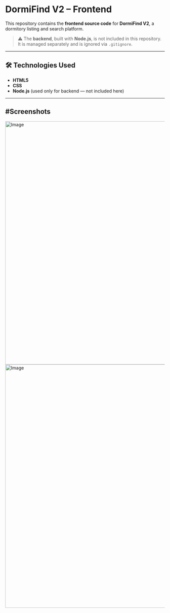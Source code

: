 # DormiFind V2 – Frontend

This repository contains the **frontend source code** for **DormiFind V2**, a dormitory listing and search platform.

> ⚠️ The **backend**, built with **Node.js**, is not included in this repository. It is managed separately and is ignored via `.gitignore`.

---

## 🛠️ Technologies Used

- **HTML5**
- **CSS**
- **Node.js** (used only for backend — not included here)

---
#Screenshots
---
<img width="1365" height="767" alt="Image" src="https://github.com/user-attachments/assets/fec11455-f33e-4bc3-a7fe-ee27ebebe606" />

<img width="1365" height="767" alt="Image" src="https://github.com/user-attachments/assets/65a6d5be-76e0-4ebc-bd03-5efa08b46409" />
